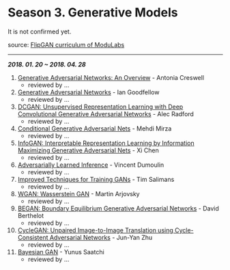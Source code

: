 # Season 3. Generative Models

It is not confirmed yet.

source: [FlipGAN curriculum of ModuLabs](http://www.modulabs.co.kr/Flip_GAN/17363)

---

***2018. 01. 20 ~ 2018. 04. 28***

1. [Generative Adversarial Networks: An Overview](https://arxiv.org/abs/1710.07035) - Antonia Creswell
    - reviewed by ...
2. [Generative Adversarial Networks](https://arxiv.org/abs/1406.2661) - Ian Goodfellow
    - reviewed by ...
3. [DCGAN: Unsupervised Representation Learning with Deep Convolutional Generative Adversarial Networks](https://arxiv.org/abs/1511.06434) - Alec Radford
    - reviewed by ...
4. [Conditional Generative Adversarial Nets](https://arxiv.org/abs/1411.1784) - Mehdi Mirza
    - reviewed by ...
5. [InfoGAN: Interpretable Representation Learning by Information Maximizing Generative Adversarial Nets](https://arxiv.org/abs/1606.03657) - Xi Chen
    - reviewed by ...
6. [Adversarially Learned Inference](https://arxiv.org/abs/1606.00704) - Vincent Dumoulin
    - reviewed by ...
7. [Improved Techniques for Training GANs](https://arxiv.org/abs/1606.03498) - Tim Salimans
    - reviewed by ...
8. [WGAN: Wasserstein GAN](https://arxiv.org/abs/1701.07875) - Martin Arjovsky
    - reviewed by ...
9. [BEGAN: Boundary Equilibrium Generative Adversarial Networks](https://arxiv.org/abs/1703.10717) - David Berthelot
    - reviewed by ...
10. [CycleGAN: Unpaired Image-to-Image Translation using Cycle-Consistent Adversarial Networks](https://arxiv.org/abs/1703.10593) - Jun-Yan Zhu
    - reviewed by ...
11. [Bayesian GAN](https://arxiv.org/abs/1705.09558) - Yunus Saatchi
    - reviewed by ...
